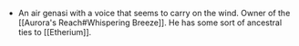  - An air genasi with a voice that seems to carry on the wind. Owner of the [[Aurora's Reach#Whispering Breeze]]. He has some sort of ancestral ties to [[Etherium]].